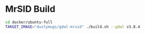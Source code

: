 # MrSID Build

```bash
cd docker/ubuntu-full
TARGET_IMAGE="dustymugs/gdal-mrsid" ./build.sh --gdal v3.8.4
```

